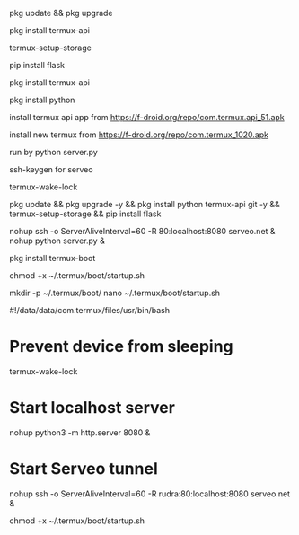 pkg update && pkg upgrade

pkg install termux-api

termux-setup-storage



pip install flask 



pkg install termux-api



pkg install python



install termux api app from https://f-droid.org/repo/com.termux.api_51.apk


install new termux from https://f-droid.org/repo/com.termux_1020.apk



run by python server.py



ssh-keygen for serveo

termux-wake-lock



pkg update && pkg upgrade -y && pkg install python termux-api git -y && termux-setup-storage && pip install flask






nohup ssh -o ServerAliveInterval=60 -R 80:localhost:8080 serveo.net &
nohup python server.py &



pkg install termux-boot


chmod +x ~/.termux/boot/startup.sh

mkdir -p ~/.termux/boot/
nano ~/.termux/boot/startup.sh




#!/data/data/com.termux/files/usr/bin/bash

# Prevent device from sleeping
termux-wake-lock

# Start localhost server
nohup python3 -m http.server 8080 &

# Start Serveo tunnel
nohup ssh -o ServerAliveInterval=60 -R rudra:80:localhost:8080 serveo.net &



chmod +x ~/.termux/boot/startup.sh
